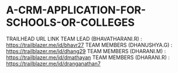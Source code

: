 # A-CRM-APPLICATION-FOR-SCHOOLS-OR-COLLEGES
TRAILHEAD URL LINK
TEAM LEAD (BHAVATHARANI.R) :  https://trailblazer.me/id/bhavr27
TEAM MEMBERS (DHANUSHYA.G) : https://trailblazer.me/id/dhang29
TEAM MEMBERS (DHARANI.M)   : https://trailblazer.me/id/dmathayan
TEAM MEMBERS (DHARANI.R)   : https://trailblazer.me/id/dranganathan7

